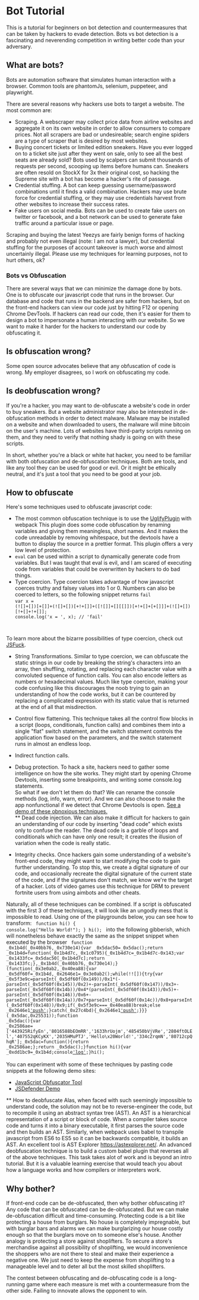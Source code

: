 # Bot Tutorial
This is a tutorial for beginners on bot detection and countermeasures that can be taken by hackers to evade detection. Bots vs bot detection is a fascinating and neverending competition in writing better code than your adversary.

## What are bots?
Bots are automation software that simulates human interaction with a browser. Common tools are phantomJs, selenium, puppeteer, and playwright.


There are several reasons why hackers use bots to target a website. The most common are:

* Scraping. A webscraper may collect price data from airline websites and aggregate it on its own website in order to allow consumers to compare prices. Not all scrapers are bad or undesireable; search engine spiders are a type of scraper that is desired by most websites.
* Buying concert tickets or limited edition sneakers. Have you ever logged on to a ticket site just after they went on sale, only to see all the best seats are already sold? Bots used by scalpers can submit thousands of requests per second, scooping up items before humans can. Sneakers are often resold on StockX for 3x their original cost, so hacking the Supreme site with a bot has become a hacker's rite of passage.
* Credential stuffing. A bot can keep guessing username/password combinations until it finds a valid combination. Hackers may use brute force for credential stuffing, or they may use credentials harvest from other websites to increase their success rates.
* Fake users on social media. Bots can be used to create fake users on twitter or facebook, and a bot network can be used to generate fake traffic around a particular issue or page.  

Scraping and buying the latest Yeezys are fairly benign forms of hacking and probably not even illegal (note: I am not a lawyer), but credential stuffing for the purposes of account takeover is much worse and almost uncertainly illegal. Please use my techniques for learning purposes, not to hurt others, ok? 

### Bots vs Obfuscation
There are several ways that we can minimize the damage done by bots. One is to obfuscate our javascript code that runs in the browser. Our database and code that runs in the backend are safer from hackers, but on the front-end hackers can view our code just by hitting F12 or opening Chrome DevTools. If hackers can read our code, then it's easier for them to design a bot to impersonate a human interacting with our website. 
So we want to make it harder for the hackers to understand our code by obfuscating it.  

## Is obfuscation wrong? 
Some open source advocates believe that any obfuscation of code is wrong. My employer disagrees, so I work on obfuscating my code.  

## Is deobfuscation wrong?
If you're a hacker, you may want to de-obfuscate a website's code in order to buy sneakers. But a website administrator may also be interested in de-obfuscation methods in order to detect malware. Malware may be installed on a website and when downloaded to users, the malware will mine bitcoin on the user's machine. Lots of websites have third-party scripts running on them, and they need to verify that nothing shady is going on with these scripts. 

In short, whether you're a black or white hat hacker, you need to be familiar with both obfuscation and de-obfuscation techniques. Both are tools, and like any tool they can be used for good or evil. Or it might be ethically neutral, and it's just a tool that you need to be good at your job.

## How to obfuscate
Here's some techniques used to obfuscate javascript code:
* The most common obfuscation technique is to use the <a href="https://v4.webpack.js.org/plugins/uglifyjs-webpack-plugin/">UglifyPlugin</a> with webpack This plugin does some code obfuscation by renaming variables and giving them meaningless, short names. And it makes the code unreadable by removing whitespace, but the devtools have a button to display the source in a prettier format. This plugin offers a very low level of protection.  
* <code>eval</code> can be used within a script to dynamically generate code from variables. But I was taught that eval is evil, and I am scared of executing code from variables that could be overwritten by hackers to do bad things.
* Type coercion. Type coercion takes advantage of how javascript coerces truthy and falsey values into 1 or 0. 
Numbers can also be coerced to letters, so the following snippet returns <code>fail</code>  
<code>var x = (![]+[])[+[]]+(![]+[])[+!+[]]+([![]]+[][[]])[+!+[]+[+[]]]+(![]+[])[!+[]+!+[]];
console.log('x = ', x); // 'fail'
</code>   
To learn more about the bizarre possibilities of type coercion, check out <a href="http://www.jsfuck.com/">JSFuck</a>.  

* String Transformations. Similar to type coercion, we can obfuscate the static strings in our code by breaking the string's characters into an array, then shuffling, rotating, and replacing each character value with a convoluted sequence of function calls. You can also encode letters as numbers or hexadecimal values. Much like type coercion, making your code confusing like this discourages the noob trying to gain an understanding of how the code works, but it can be countered by replacing a complicated expression with its static value that is returned at the end of all that misdirection. 

* Control flow flattening. This technique takes all the control flow blocks in a script (loops, conditionals, function calls) and combines them into a single "flat" switch statement, and the switch statement controls the application flow based on the parameters, and the switch statement runs in almost an endless loop.
* Indirect function calls.  
* Debug protection. To hack a site, hackers need to gather some intelligence on how the site works. They might start by opening Chrome Devtools, inserting some breakpoints, and writing some console.log statements.  
So what if we don't let them do that? We can rename the console methods (log, info, warn, error). And we can also choose to make the app nonfunctional if we detect that Chrome Devtools is open. <a href="./debug.html" target="_blank">See a demo of these obnoxious techniques.</a>  
** Dead code injection. We can also make it difficult for hackers to gain an understanding of our code by inserting "dead code" which exists only to confuse the reader. The dead code is a garble of loops and conditionals which can have only one result; it creates the illusion of variation when the code is really static.
* Integrity checks. Once hackers gain some understanding of a website's front-end code, they might want to start modifying the code to gain further understanding. To stop this, we create a digital signature of our code, and occasionally recreate the digital signature of the current state of the code, and if the signatures don't match, we know we're the target of a hacker. Lots of video games use this technique for DRM to prevent fortnite users from using aimbots and other cheats.  

Naturally, all of these techniques can be combined. If a script is obfuscated with the first 3 of these techniques, it will look like an ungodly mess that is impossible to read. Using one of the playgrounds below, you can see how to transform:
<code>
function hi() {
  console.log("Hello World!");
}
hi();
</code>
into the following gibberish, which will nonetheless behave exactly the same as the snippet snippet when executed by the browser
<code>
function _0x1b4d(_0x40bb76,_0x730e14){var _0x5dac50=_0x5dac();return _0x1b4d=function(_0x1b4d7c,_0x1c0795){_0x1b4d7c=_0x1b4d7c-0x143;var _0x1433fc=_0x5dac50[_0x1b4d7c];return _0x1433fc;},_0x1b4d(_0x40bb76,_0x730e14);}(function(_0x3e0ab2,_0x40ea88){var _0x5df60f=_0x1b4d,_0x2646e1=_0x3e0ab2();while(!![]){try{var _0x5f3e9c=parseInt(_0x5df60f(0x149))/0x1*(-parseInt(_0x5df60f(0x145))/0x2)+-parseInt(_0x5df60f(0x147))/0x3+-parseInt(_0x5df60f(0x14b))/0x4*(parseInt(_0x5df60f(0x143))/0x5)+-parseInt(_0x5df60f(0x146))/0x6+-parseInt(_0x5df60f(0x14a))/0x7+parseInt(_0x5df60f(0x14c))/0x8+parseInt(_0x5df60f(0x148))/0x9;if(_0x5f3e9c===_0x40ea88)break;else _0x2646e1['push'](_0x2646e1['shift']());}catch(_0x27c4bd){_0x2646e1['push'](_0x2646e1['shift']());}}}(_0x5dac,0x25531));function _0x5dac(){var _0x2586ae=['443925RifyEn','8016588bEOmRR','1633hrUojm','485450bVjVRe','2804ftOLEl','407552qKCyKX','2035HMuPTJ','Hello\x20World!','334cZrqmN','80712cpQhqR'];_0x5dac=function(){return _0x2586ae;};return _0x5dac();}function hi(){var _0xdd1bc9=_0x1b4d;console['log'](_0xdd1bc9(0x144));}hi();
</code>  
You can experiment with some of these techniques by pasting code snippets at the following demo sites:
* <a href="https://obfuscator.io/">JavaScript Obfuscator Tool</a>
* <a href="https://www.preemptive.com/products/jsdefender/online-javascript-obfuscator-demo/">JSDefender Demo</a>  

** How to deobfuscate
Alas, when faced with such seemingly impossible to understand code, the solution may not be to reverse-engineer the code, but to recompile it using an abstract syntax tree (AST). An AST is a hierarchical representation of a script or block of code. When a compiler takes source code and turns it into a binary executable, it first parses the source code and then builds an AST. Similarly, when webpack uses babel to transpile javascript from ES6 to ES5 so it can be backwards compatible, it builds an AST. An excellent tool is AST Explorer https://astexplorer.net/. An advanced deobfuscation technique is to build a custom babel plugin that reverses all of the above techniques. This task takes alot of work and is beyond an intro tutorial. But it is a valuable learning exercise that would teach you about how a language works and how compilers or interpreters work.

## Why bother?
If front-end code can be de-obfuscated, then why bother obfuscating it?  
Any code that can be obfuscated can be de-obfuscated. But we can make de-obfuscation difficult and time-consuming. Protecting code is a bit like protecting a house from burglars. No house is completely impregnable, but with burglar bars and alarms we can make burglarizing our house costly enough so that the burglars move on to someone else's house. Another analogy is protecting a store against shoplifters. To secure a store's merchandise against all possibility of shoplifting, we would inconvenience the shoppers who are not there to steal and make their experience a negative one. We just need to keep the expense from shoplifting to a manageable level and to deter all but the most skilled shoplifters.

The contest between obfuscating and de-obfuscating code is a long-running game where each measure is met with a countermeasure from the other side. Failing to innovate allows the opponent to win.
        

                         
           
        


